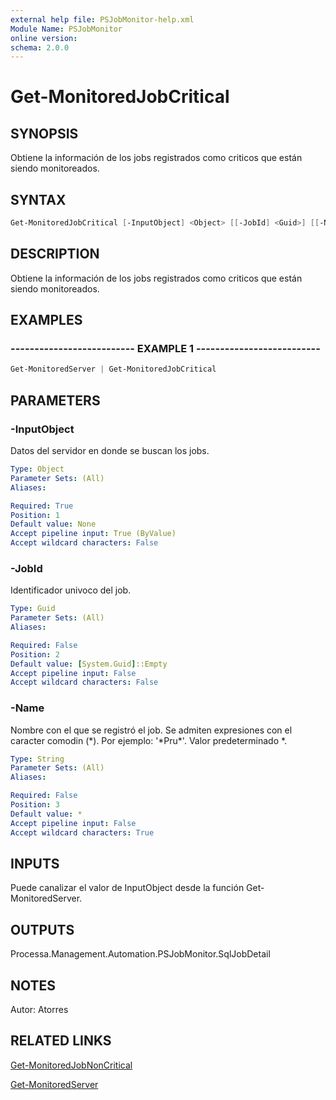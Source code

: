 ```yaml
---
external help file: PSJobMonitor-help.xml
Module Name: PSJobMonitor
online version: 
schema: 2.0.0
---
```


# Get-MonitoredJobCritical

## SYNOPSIS
Obtiene la información de los jobs registrados como criticos que están siendo monitoreados.

## SYNTAX

```powershell
Get-MonitoredJobCritical [-InputObject] <Object> [[-JobId] <Guid>] [[-Name] <String>]
```

## DESCRIPTION
Obtiene la información de los jobs registrados como criticos que están siendo monitoreados.

## EXAMPLES

### -------------------------- EXAMPLE 1 --------------------------
```powershell
Get-MonitoredServer | Get-MonitoredJobCritical
```

## PARAMETERS

### -InputObject
Datos del servidor en donde se buscan los jobs.

```yaml
Type: Object
Parameter Sets: (All)
Aliases: 

Required: True
Position: 1
Default value: None
Accept pipeline input: True (ByValue)
Accept wildcard characters: False
```

### -JobId
Identificador univoco del job.

```yaml
Type: Guid
Parameter Sets: (All)
Aliases: 

Required: False
Position: 2
Default value: [System.Guid]::Empty
Accept pipeline input: False
Accept wildcard characters: False
```

### -Name
Nombre con el que se registró el job.
Se admiten expresiones con el caracter comodin (\*).
Por ejemplo: '\*Pru\*'.
Valor predeterminado \*.

```yaml
Type: String
Parameter Sets: (All)
Aliases: 

Required: False
Position: 3
Default value: *
Accept pipeline input: False
Accept wildcard characters: True
```

## INPUTS
Puede canalizar el valor de InputObject desde la función Get-MonitoredServer.

## OUTPUTS
Processa.Management.Automation.PSJobMonitor.SqlJobDetail

## NOTES
Autor: Atorres

## RELATED LINKS

[Get-MonitoredJobNonCritical](Get-MonitoredJobNonCritical.md)

[Get-MonitoredServer](https://github.com/RD-Processa/PSJobMonitor/blob/master/Scripting/getting-started/ConfigServers/Get-MonitoredServer.md)

